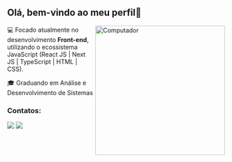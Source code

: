 ## Olá, bem-vindo ao meu perfil🤘

<img src="https://raw.githubusercontent.com/MicaelliMedeiros/micaellimedeiros/master/image/computer-illustration.png" min-width="300px" max-width="300px" width="300px" align="right" alt="Computador">

<p align="left">
  💻 Focado atualmente no desenvolvimento <strong>Front-end</strong>, utilizando o ecossistema JavaScript (React JS | Next JS | TypeScript | HTML | CSS).
</p>

<p align="left">
  🎓 Graduando em Análise e Desenvolvimento de Sistemas
</p>




### Contatos:
  <a href = "https://www.linkedin.com/in/srdmatheus"><img src="https://img.shields.io/badge/Linkedin-0077B5?style=for-the-badge&logo=linkedin&labelColor=%23222&color=%23222" target="_blank"></a>
  <a href = "mailto:srdmatheus@gmail.com"><img src="https://img.shields.io/badge/E--mail-8A2BE2?style=for-the-badge&logo=maildotru&labelColor=%23222&color=%23222" target="_blank"></a>
 
<br>



